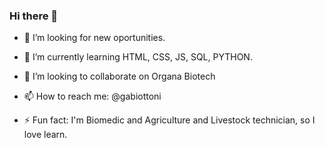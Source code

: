 ### Hi there 👋

- 🔭 I’m looking for new oportunities.
- 🌱 I’m currently learning HTML, CSS, JS, SQL, PYTHON.
- 👯 I’m looking to collaborate on Organa Biotech
- 📫 How to reach me: @gabiottoni

- ⚡ Fun fact: I'm Biomedic and Agriculture and Livestock technician, so I love learn.
